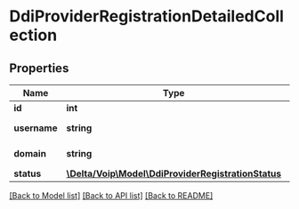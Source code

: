 # DdiProviderRegistrationDetailedCollection

## Properties
Name | Type | Description | Notes
------------ | ------------- | ------------- | -------------
**id** | **int** |  | [optional] 
**username** | **string** |  | [default to '']
**domain** | **string** |  | [default to '']
**status** | [**\Delta/Voip\Model\DdiProviderRegistrationStatus**](DdiProviderRegistrationStatus.md) |  | [optional] 

[[Back to Model list]](../README.md#documentation-for-models) [[Back to API list]](../README.md#documentation-for-api-endpoints) [[Back to README]](../README.md)


